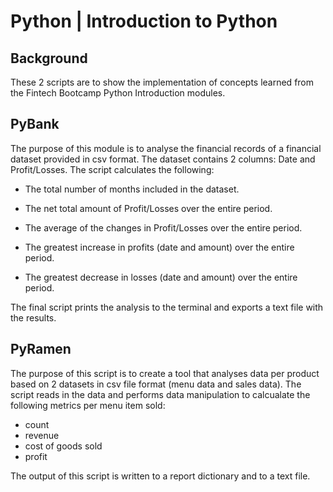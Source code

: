 # Python | Introduction to Python

## Background
These 2 scripts are to show the implementation of concepts learned from the Fintech Bootcamp Python Introduction modules. 

## PyBank
The purpose of this module is to analyse the financial records of a financial dataset provided in csv format. The dataset contains 2 columns: Date and Profit/Losses. The script calculates the following:
* The total number of months included in the dataset.

* The net total amount of Profit/Losses over the entire period.

* The average of the changes in Profit/Losses over the entire period.

* The greatest increase in profits (date and amount) over the entire period.

* The greatest decrease in losses (date and amount) over the entire period.

The final script prints the analysis to the terminal and exports a text file with the results.

## PyRamen
The purpose of this script is to create a tool that analyses data per product based on 2 datasets in csv file format (menu data and sales data). The script reads in the data and performs data manipulation to calcualate the following metrics per menu item sold:
* count
* revenue
* cost of goods sold 
* profit  

The output of this script is written to a report dictionary and to a text file.
